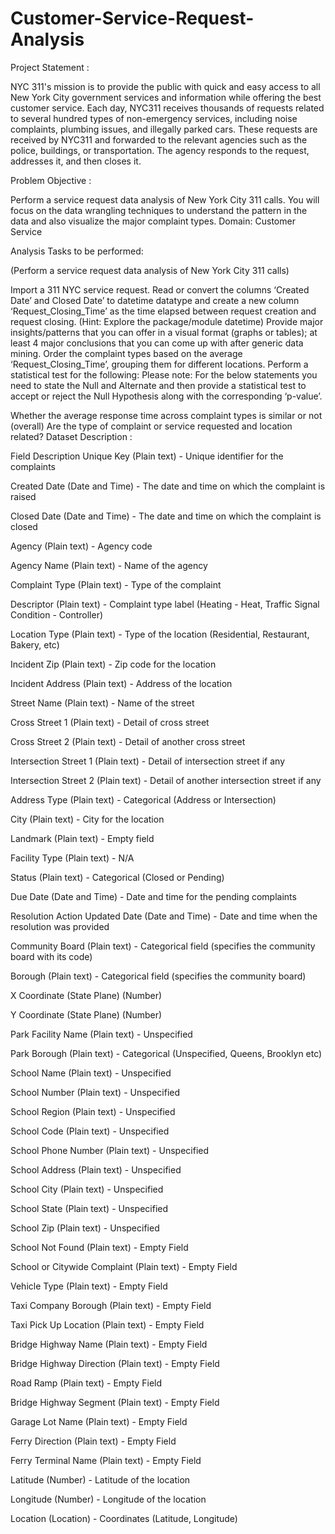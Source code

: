 # Customer-Service-Request-Analysis

Project Statement :

NYC 311's mission is to provide the public with quick and easy access to all New York City government services and information while offering the best customer service. Each day, NYC311 receives thousands of requests related to several hundred types of non-emergency services, including noise complaints, plumbing issues, and illegally parked cars. These requests are received by NYC311 and forwarded to the relevant agencies such as the police, buildings, or transportation. The agency responds to the request, addresses it, and then closes it.

Problem Objective :

Perform a service request data analysis of New York City 311 calls. You will focus on the data wrangling techniques to understand the pattern in the data and also visualize the major complaint types.
Domain: Customer Service

Analysis Tasks to be performed:

(Perform a service request data analysis of New York City 311 calls) 

Import a 311 NYC service request.
Read or convert the columns ‘Created Date’ and Closed Date’ to datetime datatype and create a new column ‘Request_Closing_Time’ as the time elapsed between request creation and request closing. (Hint: Explore the package/module datetime)
Provide major insights/patterns that you can offer in a visual format (graphs or tables); at least 4 major conclusions that you can come up with after generic data mining.
Order the complaint types based on the average ‘Request_Closing_Time’, grouping them for different locations.
Perform a statistical test for the following:
Please note: For the below statements you need to state the Null and Alternate and then provide a statistical test to accept or reject the Null Hypothesis along with the corresponding ‘p-value’.

Whether the average response time across complaint types is similar or not (overall)
Are the type of complaint or service requested and location related?
Dataset Description :

Field	Description
Unique Key	(Plain text) - Unique identifier for the complaints

Created Date	(Date and Time) - The date and time on which the complaint is raised

Closed Date	(Date and Time)  - The date and time on which the complaint is closed

Agency	(Plain text) - Agency code

Agency Name	(Plain text) - Name of the agency

Complaint Type	(Plain text) - Type of the complaint

Descriptor	(Plain text) - Complaint type label (Heating - Heat, Traffic Signal Condition - Controller)

Location Type	(Plain text) - Type of the location (Residential, Restaurant, Bakery, etc)

Incident Zip	(Plain text) - Zip code for the location

Incident Address	(Plain text) - Address of the location

Street Name	(Plain text) - Name of the street

Cross Street 1	(Plain text) - Detail of cross street

Cross Street 2	(Plain text) - Detail of another cross street

Intersection Street 1	(Plain text) - Detail of intersection street if any

Intersection Street 2	(Plain text) - Detail of another intersection street if any

Address Type	(Plain text) - Categorical (Address or Intersection)

City	(Plain text) - City for the location

Landmark	(Plain text) - Empty field

Facility Type	(Plain text) - N/A

Status	(Plain text) - Categorical (Closed or Pending)

Due Date	(Date and Time) - Date and time for the pending complaints

Resolution Action Updated Date	(Date and Time) - Date and time when the resolution was provided

Community Board	(Plain text) - Categorical field (specifies the community board with its code)

Borough	(Plain text) - Categorical field (specifies the community board)

X Coordinate	(State Plane) (Number)

Y Coordinate	(State Plane) (Number)

Park Facility Name	(Plain text) - Unspecified

Park Borough	(Plain text) - Categorical (Unspecified, Queens, Brooklyn etc)

School Name	(Plain text) - Unspecified

School Number	(Plain text)  - Unspecified

School Region	(Plain text)  - Unspecified

School Code	(Plain text)  - Unspecified

School Phone Number	(Plain text)  - Unspecified

School Address	(Plain text)  - Unspecified

School City	(Plain text)  - Unspecified

School State	(Plain text)  - Unspecified

School Zip	(Plain text)  - Unspecified

School Not Found	(Plain text)  - Empty Field

School or Citywide Complaint	(Plain text)  - Empty Field

Vehicle Type	(Plain text)  - Empty Field

Taxi Company Borough	(Plain text)  - Empty Field

Taxi Pick Up Location	(Plain text)  - Empty Field

Bridge Highway Name	(Plain text)  - Empty Field

Bridge Highway Direction	(Plain text)  - Empty Field

Road Ramp	(Plain text)  - Empty Field

Bridge Highway Segment	(Plain text)  - Empty Field

Garage Lot Name	(Plain text)  - Empty Field

 
Ferry Direction	(Plain text)  - Empty Field

Ferry Terminal Name	(Plain text)  - Empty Field

Latitude	(Number) - Latitude of the location

Longitude	(Number) - Longitude of the location

Location	(Location) - Coordinates (Latitude, Longitude)
